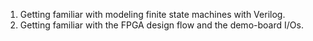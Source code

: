1. Getting familiar with modeling finite state machines with Verilog.
2. Getting familiar with the FPGA design flow and the demo-board I/Os.
